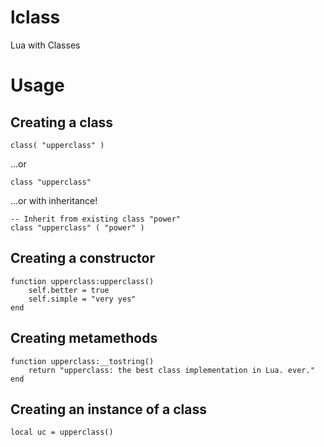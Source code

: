 lclass
======

Lua with Classes

Usage
=====

Creating a class
----------------

	class( "upperclass" )

...or

	class "upperclass"

...or with inheritance!

	-- Inherit from existing class "power"
	class "upperclass" ( "power" )

Creating a constructor
----------------------

	function upperclass:upperclass()
		self.better = true
		self.simple = "very yes"
	end

Creating metamethods
--------------------

	function upperclass:__tostring()
		return "upperclass: the best class implementation in Lua. ever."
	end

Creating an instance of a class
-------------------------------

	local uc = upperclass()
